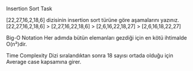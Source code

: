 Insertion Sort Task

[22,27,16,2,18,6] dizisinin insertion sort türüne göre aşamalarını yazınız.
[22,27,16,2,18,6] > [2,27,16,22,18,6] > [2,6,16,22,18,27] > [2,6,16,18,22,27]

Big-O Notation
Her adımda bütün elemanları gezdiği için en kötü ihtimalde O(n²)dir.

Time Complexity
Dizi sıralandıktan sonra 18 sayısı ortada olduğu için Average case kapsamına girer.